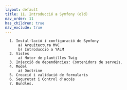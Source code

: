 ```yaml
---
layout: default
title: 11. Introducció a Symfony (old)
nav_order: 11
has_children: true 
nav_exclude: true
---
```


      1. Instal·lació i configuració de Symfony
          a) Arquitectura MVC
          b) Introducció a YALM
      2. Vistes
          a) Motor de plantilles Twig
      3. Injecció de dependències: Contenidors de serveis.
      4. Model
          a) Doctrine
      5. Creació i validació de formularis
      6. Seguretat i Control d'accés
      7. Bundles.

